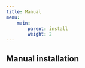```yaml
---
title: Manual
menu:
    main:
        parent: install
        weight: 2
---
```


## Manual installation